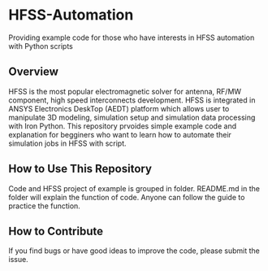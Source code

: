 # HFSS-Automation
Providing example code for those who have interests in HFSS automation with Python scripts

## Overview
HFSS is the most popular electromagnetic solver for antenna, RF/MW component, high speed interconnects development. HFSS is integrated in ANSYS Electronics DeskTop (AEDT) platform which allows user to manipulate 3D modeling, simulation setup and simulation data processing with Iron Python. This repository prvoides simple example code and explanation for begginers who want to learn how to automate their simulation jobs in HFSS with script.

## How to Use This Repository
Code and HFSS project of example is grouped in folder. README.md in the folder will explain the function of code. Anyone can follow the guide to practice the function.

## How to Contribute
If you find bugs or have good ideas to improve the code, please submit the issue.
